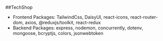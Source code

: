 ##TechShop

- Frontend Packages: TailwindCss, DaisyUI, react-icons, react-router-dom, axios, @reduxjs/toolkit, react-redux
- Backend Packages: express, nodemon, concurrently, dotenv, mongoose, bcryptjs, colors, jsonwebtoken
